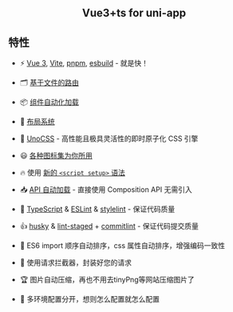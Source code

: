 <h2 align="center">
Vue3+ts for uni-app
</h2>

## 特性

- ⚡️ [Vue 3](https://github.com/vuejs/core), [Vite](https://github.com/vitejs/vite), [pnpm](https://pnpm.io/), [esbuild](https://github.com/evanw/esbuild) - 就是快！

- 🗂 [基于文件的路由](./src/pages)

- 📦 [组件自动化加载](./src/components)

- 📑 [布局系统](./src/layouts)

- 🎨 [UnoCSS](https://github.com/unocss/unocss) - 高性能且极具灵活性的即时原子化 CSS 引擎

- 😃 [各种图标集为你所用](https://github.com/antfu/unocss/tree/main/packages/preset-icons)

- 🔥 使用 [新的 `<script setup>` 语法](https://github.com/vuejs/rfcs/pull/227)

- 📥 [API 自动加载](https://github.com/antfu/unplugin-auto-import) - 直接使用 Composition API 无需引入

- 🦾 [TypeScript](https://www.typescriptlang.org/) & [ESLint](https://eslint.org/) & [stylelint](https://stylelint.io/) - 保证代码质量

- &#x1F44D; [husky](https://typicode.github.io/husky/) & [lint-staged](https://github.com/lint-staged/lint-staged) + [commitlint](https://commitlint.js.org/) - 保证代码提交质量

- &#x1F308; ES6 import 顺序自动排序，css 属性自动排序，增强编码一致性

- &#x1F353; 使用请求拦截器，封装好您的请求

- &#x1F3C6; 图片自动压缩，再也不用去tinyPng等网站压缩图片了

- &#x1F493; 多环境配置分开，想则怎么配置就怎么配置
